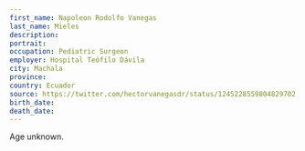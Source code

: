 ```yaml
---
first_name: Napoleon Rodolfo Vanegas
last_name: Mieles
description: 
portrait: 
occupation: Pediatric Surgeon
employer: Hospital Teófilo Dávila
city: Machala
province: 
country: Ecuador
source: https://twitter.com/hectorvanegasdr/status/1245228559804829702
birth_date: 
death_date: 
---
```


Age unknown.